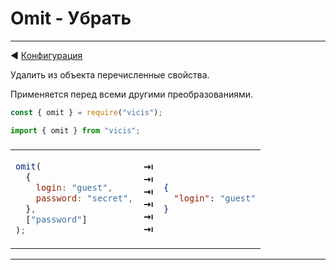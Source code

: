 # Omit - Убрать

---

◀ [Конфигурация](/ru/configuration.md)

Удалить из объекта перечисленные свойства.

Применяется перед всеми другими преобразованиями.

```js
const { omit } = require("vicis");
```

```js
import { omit } from "vicis";
```

<table><thead><tr><td colspan="3">
</td></tr></thead><tbody>
<tr><td>

```js
omit(
  {
    login: "guest",
    password: "secret",
  },
  ["password"]
);
```

</td>
<td>
<strong>&#x21E5;</strong><br>
<strong>&#x21E5;</strong><br>
<strong>&#x21E5;</strong><br>
<strong>&#x21E5;</strong><br>
<strong>&#x21E5;</strong><br>
<strong>&#x21E5;</strong><br>
</td>
<td>

```json
{
  "login": "guest"
}
```

</td></tr>
</tbody></table>

---
